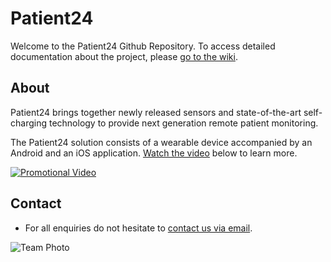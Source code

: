 # Patient24

Welcome to the Patient24 Github Repository. To access detailed documentation about the project, please [go to the wiki](https://github.com/ledangaravi/remote-patient-monitoring/wiki).


## About
Patient24 brings together newly released sensors and state-of-the-art self-charging technology to provide next generation remote patient monitoring.

The Patient24 solution consists of a wearable device accompanied by an Android and an iOS application. [Watch the video](https://www.youtube.com/watch?v=plrVBWvTG4c) below to learn more.

[![Promotional Video](https://github.com/ledangaravi/remote-patient-monitoring/blob/master/wiki/home/promo_video_screenshot.png)](https://www.youtube.com/watch?v=plrVBWvTG4c)

## Contact
- For all enquiries do not hesitate to [contact us via email](mailto:jf1116@ic.ac.uk).


![Team Photo](https://github.com/ledangaravi/remote-patient-monitoring/blob/master/wiki/home/p24_team_photo.png)
